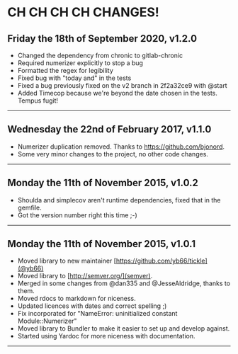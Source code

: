 # CH CH CH CH CHANGES! #

## Friday the 18th of September 2020, v1.2.0

- Changed the dependency from chronic to gitlab-chronic
- Required numerizer explicitly to stop a bug
- Formatted the regex for legibility
- Fixed bug with "today and" in the tests
- Fixed a bug previously fixed on the v2 branch in 2f2a32ce9 with @start
- Added Timecop because we're beyond the date chosen in the tests. Tempus fugit!

----

## Wednesday the 22nd of February 2017, v1.1.0 ##

* Numerizer duplication removed. Thanks to https://github.com/bjonord.
* Some very minor changes to the project, no other code changes.

----


## Monday the 11th of November 2015, v1.0.2 ##

* Shoulda and simplecov aren't runtime dependencies, fixed that in the gemfile.
* Got the version number right this time ;-)

----

## Monday the 11th of November 2015, v1.0.1 ##

* Moved library to new maintainer [https://github.com/yb66/tickle](@yb66)
* Moved library to [http://semver.org/](semver).
* Merged in some changes from @dan335 and @JesseAldridge, thanks to them.
* Moved rdocs to markdown for niceness.
* Updated licences with dates and correct spelling ;)
* Fix incorporated for "NameError: uninitialized constant Module::Numerizer"
* Moved library to Bundler to make it easier to set up and develop against.
* Started using Yardoc for more niceness with documentation.

----